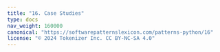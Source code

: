 ```yaml
---
title: "16. Case Studies"
type: docs
nav_weight: 160000
canonical: "https://softwarepatternslexicon.com/patterns-python/16"
license: "© 2024 Tokenizer Inc. CC BY-NC-SA 4.0"
---
```

